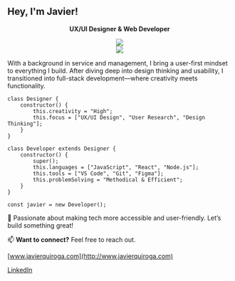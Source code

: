 <h2>Hey, I'm Javier!</h2>
<p align="center" style="font-weight:bold;">
UX/UI Designer & Web Developer
</p>

<p align="center">
  <a href="https://skillicons.dev">
    <img src="https://skillicons.dev/icons?i=js,html,css,git" />
    </br>
    <img src="https://skillicons.dev/icons?i=figma,vscode,github" />
  </a>
</p>


With a background in service and management, I bring a user-first mindset to everything I build. After diving deep into design thinking and usability, I transitioned into full-stack development—where creativity meets functionality.

    class Designer {
        constructor() {
            this.creativity = "High";
            this.focus = ["UX/UI Design", "User Research", "Design Thinking"];
        }
    }

    class Developer extends Designer {
        constructor() {
            super();
            this.languages = ["JavaScript", "React", "Node.js"];
            this.tools = ["VS Code", "Git", "Figma"];
            this.problemSolving = "Methodical & Efficient";
        }
    }

    const javier = new Developer();

🚀 Passionate about making tech more accessible and user-friendly. Let’s build something great!

📫 **Want to connect?** Feel free to reach out.

[www.javierquiroga.com](http://www.javierquiroga.com)

[LinkedIn](https://www.linkedin.com/in/javier-quiroga/)
